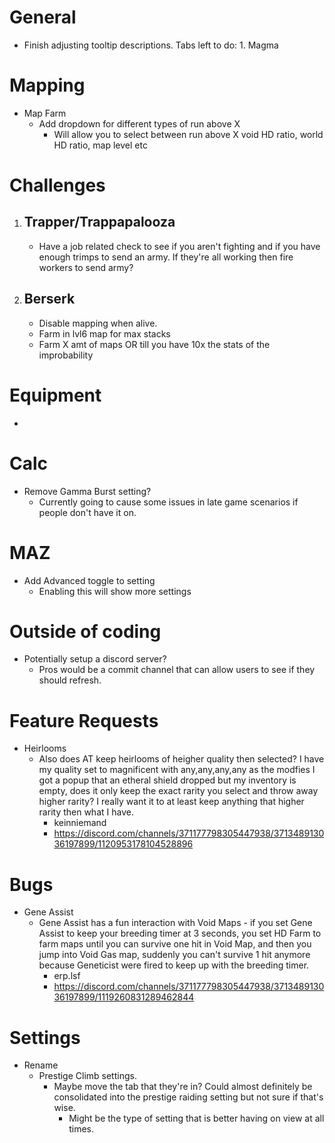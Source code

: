 # General
   - Finish adjusting tooltip descriptions. Tabs left to do:
	1. Magma

# Mapping
   - Map Farm
     - Add dropdown for different types of run above X
       - Will allow you to select between run above X void HD ratio, world HD ratio, map level etc

# Challenges
1. ## Trapper/Trappapalooza
   - Have a job related check to see if you aren't fighting and if you have enough trimps to send an army. If they're all working then fire workers to send army?

2. ## Berserk
   - Disable mapping when alive.
   - Farm in lvl6 map for max stacks
   - Farm X amt of maps OR till you have 10x the stats of the improbability

# Equipment
   - 

# Calc
   - Remove Gamma Burst setting?
     - Currently going to cause some issues in late game scenarios if people don't have it on. 

# MAZ
   - Add Advanced toggle to setting
     - Enabling this will show more settings

# Outside of coding
   - Potentially setup a discord server? 
        - Pros would be a commit channel that can allow users to see if they should refresh.

# Feature Requests

   - Heirlooms
     - Also does AT keep heirlooms of heigher quality then selected? I have my quality set to magnificent with any,any,any,any as the modfies I got a popup that an etheral shield dropped but my inventory is empty, does it only keep the exact rarity you select and throw away higher rarity? I really want it to at least keep anything that higher rarity then what I have.
       - keinniemand
       - https://discord.com/channels/371177798305447938/371348913036197899/1120953178104528896

# Bugs

   - Gene Assist
     - Gene Assist has a fun interaction with Void Maps - if you set Gene Assist to keep your breeding timer at 3 seconds, you set HD Farm to farm maps until you can survive one hit in Void Map, and then you jump into Void Gas map, suddenly you can't survive 1 hit anymore because Geneticist were fired to keep up with the breeding timer.
       - erp.lsf
       - https://discord.com/channels/371177798305447938/371348913036197899/1119260831289462844

# Settings
   - Rename
     - Prestige Climb settings. 
       - Maybe move the tab that they're in? Could almost definitely be consolidated into the prestige raiding setting but not sure if that's wise. 
         - Might be the type of setting that is better having on view at all times.